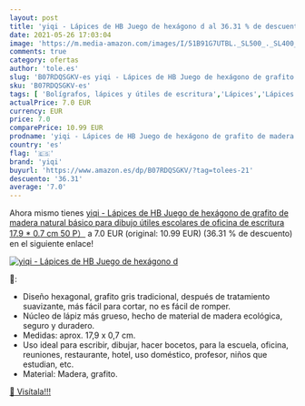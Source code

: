 ```yaml
---
layout: post
title: 'yiqi - Lápices de HB Juego de hexágono d al 36.31 % de descuento'
date: 2021-05-26 17:03:04
image: 'https://m.media-amazon.com/images/I/51B91G7UTBL._SL500_._SL400_.jpg'
comments: true
category: ofertas
author: 'tole.es'
slug: 'B07RDQSGKV-es yiqi - Lápices de HB Juego de hexágono de grafito de...'
sku: 'B07RDQSGKV-es'
tags: [ 'Bolígrafos, lápices y útiles de escritura','Lápices','Lápices de madera','Oficina y papelería','lápices','yiqi', ]
actualPrice: 7.0 EUR
currency: EUR
price: 7.0
comparePrice: 10.99 EUR
prodname: 'yiqi - Lápices de HB Juego de hexágono de grafito de madera natural básico para dibujo  útiles escolares de oficina de escritura 17.9 * 0.7 cm  50 P）'
country: 'es'
flag: '🇪🇸'
brand: 'yiqi'
buyurl: 'https://www.amazon.es/dp/B07RDQSGKV/?tag=tolees-21'
descuento: '36.31'
average: '7.0'
---
```


Ahora mismo tienes [yiqi - Lápices de HB Juego de hexágono de grafito de madera natural básico para dibujo  útiles escolares de oficina de escritura 17.9 * 0.7 cm  50 P）](https://www.amazon.es/dp/B07RDQSGKV/?tag=tolees-21) a 7.0 EUR (original: 10.99 EUR) (36.31 %  de descuento) en el siguiente enlace!

[![yiqi - Lápices de HB Juego de hexágono d](https://m.media-amazon.com/images/I/51B91G7UTBL._SL500_._SL400_.jpg)](https://www.amazon.es/dp/B07RDQSGKV/?tag=tolees-21)

🔎:

- Diseño hexagonal, grafito gris tradicional, después de tratamiento suavizante, más fácil para cortar, no es fácil de romper.
- Núcleo de lápiz más grueso, hecho de material de madera ecológica, seguro y duradero.
- Medidas: aprox. 17,9 x 0,7 cm.
- Uso ideal para escribir, dibujar, hacer bocetos, para la escuela, oficina, reuniones, restaurante, hotel, uso doméstico, profesor, niños que estudian, etc.
- Material: Madera, grafito.

[🛒 Visítala!!!](https://www.amazon.es/dp/B07RDQSGKV/?tag=tolees-21)
